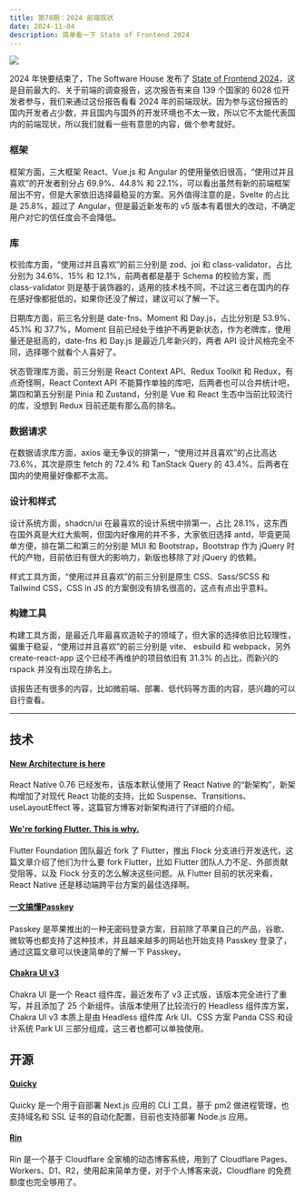 ```yaml
---
title: 第78期：2024 前端现状
date: 2024-11-04
description: 简单看一下 State of Frontend 2024
---
```


![](/static/weekly/issue-78-cover.jpg)

2024 年快要结束了，The Software House 发布了 [State of Frontend 2024](https://tsh.io/state-of-frontend)，这是目前最大的、关于前端的调查报告，这次报告有来自 139 个国家的 6028 位开发者参与，我们来通过这份报告看看 2024 年的前端现状。因为参与这份报告的国内开发者占少数，并且国内与国外的开发环境也不太一致，所以它不太能代表国内的前端现状，所以我们就看一些有意思的内容，做个参考就好。

### 框架

框架方面，三大框架 React、Vue.js 和 Angular 的使用量依旧很高，“使用过并且喜欢”的开发者别分占 69.9%、44.8% 和 22.1%，可以看出虽然有新的前端框架层出不穷，但是大家依旧选择最稳妥的方案。另外值得注意的是，Svelte 的占比是 25.8%，超过了 Angular，但是最近新发布的 v5 版本有着很大的改动，不确定用户对它的信任度会不会降低。

### 库

校验库方面，“使用过并且喜欢”的前三分别是 zod、joi 和 class-validator，占比分别为 34.6%、15% 和 12.1%，前两者都是基于 Schema 的校验方案，而 class-validator 则是基于装饰器的，适用的技术栈不同，不过这三者在国内的存在感好像都挺低的，如果你还没了解过，建议可以了解一下。

日期库方面，前三名分别是 date-fns、Moment 和 Day.js，占比分别是 53.9%、45.1% 和 37.7%，Moment 目前已经处于维护不再更新状态，作为老牌库，使用量还是挺高的，date-fns 和 Day.js 是最近几年新兴的，两者 API 设计风格完全不同，选择哪个就看个人喜好了。

状态管理库方面，前三分别是 React Context API、Redux Toolkit 和 Redux，有点奇怪啊，React Context API 不能算作单独的库吧，后两者也可以合并统计吧，第四和第五分别是 Pinia 和 Zustand，分别是 Vue 和 React 生态中当前比较流行的库，没想到 Redux 目前还能有那么高的排名。

### 数据请求

在数据请求库方面，axios 毫无争议的排第一，“使用过并且喜欢”的占比高达 73.6%，其次是原生 fetch 的 72.4% 和 TanStack Query 的 43.4%，后两者在国内的使用量好像都不太高。

### 设计和样式

设计系统方面，shadcn/ui 在最喜欢的设计系统中排第一，占比 28.1%，这东西在国外真是大红大紫啊，但国内好像用的并不多，大家依旧选择 antd，毕竟更简单方便，排在第二和第三的分别是 MUI 和 Bootstrap，Bootstrap 作为 jQuery 时代的产物，目前依旧有很大的影响力，新版也移除了对 jQuery 的依赖。

样式工具方面，“使用过并且喜欢”的前三分别是原生 CSS、Sass/SCSS 和 Tailwind CSS，CSS in JS 的方案倒没有排名很高的，这点有点出乎意料。

### 构建工具

构建工具方面，是最近几年最喜欢造轮子的领域了，但大家的选择依旧比较理性，偏重于稳妥，“使用过并且喜欢”的前三分别是 vite、 esbuild 和 webpack，另外 create-react-app 这个已经不再维护的项目依旧有 31.3% 的占比，而新兴的 rspack 并没有出现在排名上。

该报告还有很多的内容，比如微前端、部署、低代码等方面的内容，感兴趣的可以自行查看。

<hr />

## 技术

#### [New Architecture is here](https://reactnative.dev/blog/2024/10/23/the-new-architecture-is-here)

React Native 0.76 已经发布，该版本默认使用了 React Native 的“新架构”，新架构增加了对现代 React 功能的支持，比如 Suspense、Transitions、useLayoutEffect 等，这篇官方博客对新架构进行了详细的介绍。

#### [We're forking Flutter. This is why.](https://flutterfoundation.dev/blog/posts/we-are-forking-flutter-this-is-why/)

Flutter Foundation 团队最近 fork 了 Flutter，推出 Flock 分支进行开发迭代，这篇文章介绍了他们为什么要 fork Flutter，比如 Flutter 团队人力不足、外部贡献受阻等，以及 Flock 分支的怎么解决这些问题。从 Flutter 目前的状况来看，React Native 还是移动端跨平台方案的最佳选择啊。

#### [一文搞懂Passkey](https://liaoxuefeng.com/blogs/all/2023-08-15-what-is-passkey/index.html)

Passkey 是苹果推出的一种无密码登录方案，目前除了苹果自己的产品，谷歌、微软等也都支持了这种技术，并且越来越多的网站也开始支持 Passkey 登录了，通过这篇文章可以快速简单的了解一下 Passkey。

#### [Chakra UI v3](https://www.chakra-ui.com/blog/00-announcing-v3)

Chakra UI 是一个 React 组件库，最近发布了 v3 正式版，该版本完全进行了重写，并且添加了 25 个新组件。该版本使用了比较流行的 Headless 组件库方案，Chakra UI v3 本质上是由 Headless 组件库 Ark UI、CSS 方案 Panda CSS 和设计系统 Park UI 三部分组成，这三者也都可以单独使用。

## 开源

#### [Quicky](https://github.com/alohe/quicky)

Quicky 是一个用于自部署 Next.js 应用的 CLI 工具，基于 pm2 做进程管理，也支持域名和 SSL 证书的自动化配置，目前也支持部署 Node.js 应用。

#### [Rin](https://github.com/openRin/Rin)

Rin 是一个基于 Cloudflare 全家桶的动态博客系统，用到了 Cloudflare Pages、Workers、D1、R2，使用起来简单方便，对于个人博客来说，Cloudflare 的免费额度也完全够用了。
